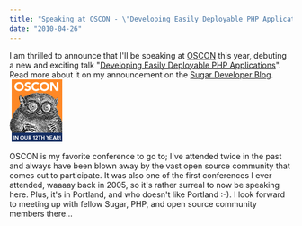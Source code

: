 ```yaml
---
title: "Speaking at OSCON - \"Developing Easily Deployable PHP Applications\""
date: "2010-04-26"
---
```


I am thrilled to announce that I'll be speaking at [OSCON](http://www.oscon.com/oscon2010) this year, debuting a new and exciting talk "[Developing Easily Deployable PHP Applications](http://www.oscon.com/oscon2010/public/schedule/detail/12992)". Read more about it on my announcement on the [Sugar Developer Blog](http://developers.sugarcrm.com/wordpress/2010/04/26/see-developing-easily-deployable-php-applications-at-oscon-this-summer-in-portland/).![](images/oscon2010_12year.png "OSCON")

OSCON is my favorite conference to go to; I've attended twice in the past and always have been blown away by the vast open source community that comes out to participate. It was also one of the first conferences I ever attended, waaaay back in 2005, so it's rather surreal to now be speaking here. Plus, it's in Portland, and who doesn't like Portland :-). I look forward to meeting up with fellow Sugar, PHP, and open source community members there...
